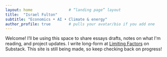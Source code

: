 ```yaml
---
layout: home                # “landing page” layout
title:  "Israel Fulton"
subtitle: "Economics • AI • Climate & energy"
author_profile: true        # pulls your avatar/bio if you add one
---
```


Welcome! I’ll be using this space to share essays drafts, notes on what I'm reading, and project updates. I write long-form at [Limiting Factors](https://www.limitingfactors.substack.com) on Substack. This site is still being made, so keep checking back on progress!
